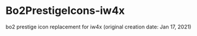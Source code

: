 # Bo2PrestigeIcons-iw4x
bo2 prestige icon replacement for iw4x (original creation date: Jan 17, 2021)
